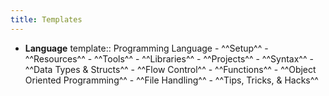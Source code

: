 ```yaml
---
title: Templates
---
```


- **Language**
  template:: Programming Language
		- ^^Setup^^
		- ^^Resources^^
		- ^^Tools^^
		- ^^Libraries^^
		- ^^Projects^^
		- ^^Syntax^^
		- ^^Data Types & Structs^^
		- ^^Flow Control^^
		- ^^Functions^^
		- ^^Object Oriented Programming^^
		- ^^File Handling^^
		- ^^Tips, Tricks, & Hacks^^